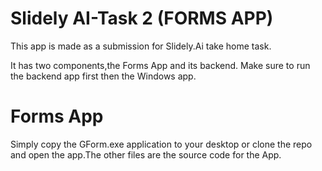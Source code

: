 
# Slidely AI-Task 2 (FORMS APP)

This app is made as a submission for Slidely.Ai take home task.

It has two components,the Forms App and its backend.
Make sure to run the backend app first then the Windows app.

# Forms App

Simply copy the GForm.exe application  to your desktop or clone the repo and open the app.The other files are the source code for the App.
